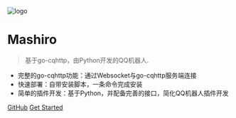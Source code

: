 ![logo](https://avatars.githubusercontent.com/u/89284004?s=200&v=4)

# Mashiro

> 基于go-cqhttp，由Python开发的QQ机器人.

* 完整的go-cqhttp功能：通过Websocket与go-cqhttp服务端连接
* 快速部署：自带安装脚本，一条命令完成安装
* 简单的插件开发：基于Python，并配备完善的接口，简化QQ机器人插件开发

[GitHub](https://github.com/BotMashiro/Mashiro.git)
[Get Started](quick-start/)
